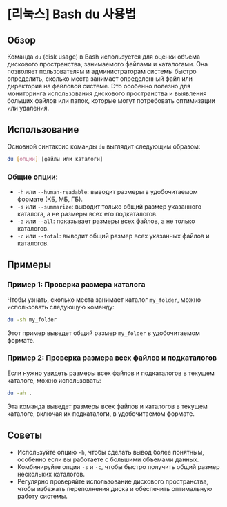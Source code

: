 # [리눅스] Bash du 사용법

## Обзор
Команда `du` (disk usage) в Bash используется для оценки объема дискового пространства, занимаемого файлами и каталогами. Она позволяет пользователям и администраторам системы быстро определить, сколько места занимает определенный файл или директория на файловой системе. Это особенно полезно для мониторинга использования дискового пространства и выявления больших файлов или папок, которые могут потребовать оптимизации или удаления.

## Использование
Основной синтаксис команды `du` выглядит следующим образом:

```bash
du [опции] [файлы или каталоги]
```

### Общие опции:
- `-h` или `--human-readable`: выводит размеры в удобочитаемом формате (КБ, МБ, ГБ).
- `-s` или `--summarize`: выводит только общий размер указанного каталога, а не размеры всех его подкаталогов.
- `-a` или `--all`: показывает размеры всех файлов, а не только каталогов.
- `-c` или `--total`: выводит общий размер всех указанных файлов и каталогов.

## Примеры
### Пример 1: Проверка размера каталога
Чтобы узнать, сколько места занимает каталог `my_folder`, можно использовать следующую команду:

```bash
du -sh my_folder
```
Этот пример выведет общий размер `my_folder` в удобочитаемом формате.

### Пример 2: Проверка размера всех файлов и подкаталогов
Если нужно увидеть размеры всех файлов и подкаталогов в текущем каталоге, можно использовать:

```bash
du -ah .
```
Эта команда выведет размеры всех файлов и каталогов в текущем каталоге, включая их подкаталоги, в удобочитаемом формате.

## Советы
- Используйте опцию `-h`, чтобы сделать вывод более понятным, особенно если вы работаете с большими объемами данных.
- Комбинируйте опции `-s` и `-c`, чтобы быстро получить общий размер нескольких каталогов.
- Регулярно проверяйте использование дискового пространства, чтобы избежать переполнения диска и обеспечить оптимальную работу системы.